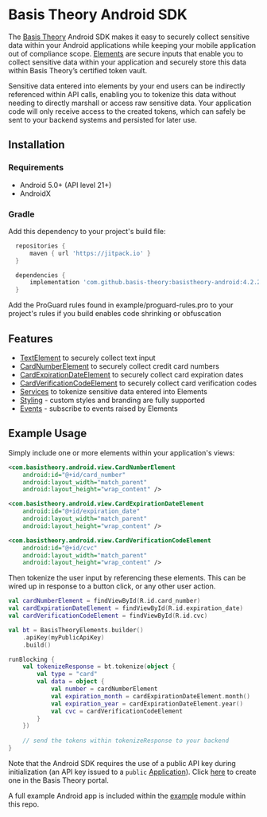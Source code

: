 # Basis Theory Android SDK

The [Basis Theory](https://basistheory.com) Android SDK makes it easy to securely collect sensitive 
data within your Android applications while keeping your mobile application out of compliance scope. 
[Elements](https://developers.basistheory.com/docs/sdks/mobile/android/) are secure inputs that enable you to collect
sensitive data within your application and securely store this data within Basis Theory’s certified 
token vault.

Sensitive data entered into elements by your end users can be indirectly referenced within API
calls, enabling you to tokenize this data without needing to directly marshall or access raw
sensitive data. Your application code will only receive access to the created tokens, which can 
safely be sent to your backend systems and persisted for later use.

## Installation

### Requirements

- Android 5.0+ (API level 21+)
- AndroidX

### Gradle

Add this dependency to your project's build file:

```groovy
  repositories {
      maven { url 'https://jitpack.io' }
  }

  dependencies {
      implementation 'com.github.basis-theory:basistheory-android:4.2.2'
  }
```

Add the ProGuard rules found in example/proguard-rules.pro to your project's rules if you build 
enables code shrinking or obfuscation

## Features

- [TextElement](https://developers.basistheory.com/docs/sdks/mobile/android/types#textelement) to securely collect text input
- [CardNumberElement](https://developers.basistheory.com/docs/sdks/mobile/android/types#cardnumberelement) to securely collect credit card numbers
- [CardExpirationDateElement](https://developers.basistheory.com/docs/sdks/mobile/android/types#cardexpirationdateelement) to securely collect card expiration dates
- [CardVerificationCodeElement](https://developers.basistheory.com/docs/sdks/mobile/android/types#cardverificationcodeelement) to securely collect card verification codes
- [Services](https://developers.basistheory.com/docs/sdks/mobile/android/services) to tokenize sensitive data entered into Elements
- [Styling](https://developers.basistheory.com/docs/sdks/mobile/android/options#styling) - custom styles and branding are fully supported
- [Events](https://developers.basistheory.com/docs/sdks/mobile/android/events) - subscribe to events raised by Elements

## Example Usage

Simply include one or more elements within your application's views:

```xml
<com.basistheory.android.view.CardNumberElement
    android:id="@+id/card_number"
    android:layout_width="match_parent"
    android:layout_height="wrap_content" />

<com.basistheory.android.view.CardExpirationDateElement
    android:id="@+id/expiration_date"
    android:layout_width="match_parent"
    android:layout_height="wrap_content" />

<com.basistheory.android.view.CardVerificationCodeElement
    android:id="@+id/cvc"
    android:layout_width="match_parent"
    android:layout_height="wrap_content" />
```

Then tokenize the user input by referencing these elements. This can be wired up in response to a 
button click, or any other user action.

```kotlin
val cardNumberElement = findViewById(R.id.card_number)
val cardExpirationDateElement = findViewById(R.id.expiration_date)
val cardVerificationCodeElement = findViewById(R.id.cvc)

val bt = BasisTheoryElements.builder()
    .apiKey(myPublicApiKey)
    .build()

runBlocking {
    val tokenizeResponse = bt.tokenize(object {
        val type = "card"
        val data = object {
            val number = cardNumberElement
            val expiration_month = cardExpirationDateElement.month()
            val expiration_year = cardExpirationDateElement.year()
            val cvc = cardVerificationCodeElement
        }
    })
    
    // send the tokens within tokenizeResponse to your backend
}
```

Note that the Android SDK requires the use of a public API key during initialization 
(an API key issued to a `public` [Application](https://developers.basistheory.com/docs/concepts/access-controls#what-are-applications)).
Click [here](https://portal.basistheory.com/applications/create?permissions=token%3Acreate&type=public.) 
to create one in the Basis Theory portal.

A full example Android app is included within the [example](example) module within this repo.

